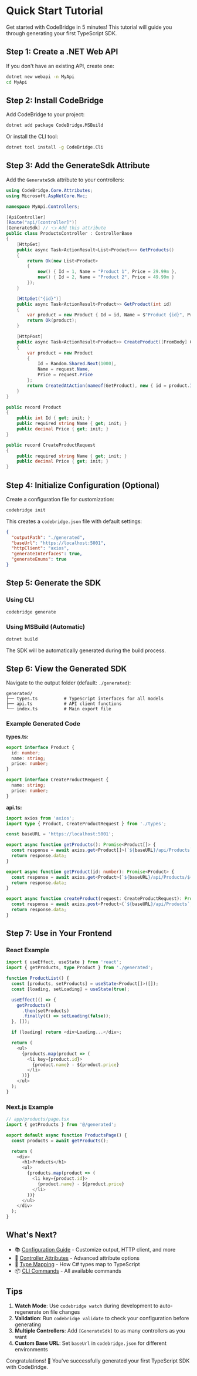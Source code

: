 # Quick Start Tutorial

Get started with CodeBridge in 5 minutes! This tutorial will guide you through generating your first TypeScript SDK.

## Step 1: Create a .NET Web API

If you don't have an existing API, create one:

```bash
dotnet new webapi -n MyApi
cd MyApi
```

## Step 2: Install CodeBridge

Add CodeBridge to your project:

```bash
dotnet add package CodeBridge.MSBuild
```

Or install the CLI tool:

```bash
dotnet tool install -g CodeBridge.Cli
```

## Step 3: Add the GenerateSdk Attribute

Add the `GenerateSdk` attribute to your controllers:

```csharp
using CodeBridge.Core.Attributes;
using Microsoft.AspNetCore.Mvc;

namespace MyApi.Controllers;

[ApiController]
[Route("api/[controller]")]
[GenerateSdk] // 👈 Add this attribute
public class ProductsController : ControllerBase
{
    [HttpGet]
    public async Task<ActionResult<List<Product>>> GetProducts()
    {
        return Ok(new List<Product>
        {
            new() { Id = 1, Name = "Product 1", Price = 29.99m },
            new() { Id = 2, Name = "Product 2", Price = 49.99m }
        });
    }

    [HttpGet("{id}")]
    public async Task<ActionResult<Product>> GetProduct(int id)
    {
        var product = new Product { Id = id, Name = $"Product {id}", Price = 29.99m };
        return Ok(product);
    }

    [HttpPost]
    public async Task<ActionResult<Product>> CreateProduct([FromBody] CreateProductRequest request)
    {
        var product = new Product
        {
            Id = Random.Shared.Next(1000),
            Name = request.Name,
            Price = request.Price
        };
        return CreatedAtAction(nameof(GetProduct), new { id = product.Id }, product);
    }
}

public record Product
{
    public int Id { get; init; }
    public required string Name { get; init; }
    public decimal Price { get; init; }
}

public record CreateProductRequest
{
    public required string Name { get; init; }
    public decimal Price { get; init; }
}
```

## Step 4: Initialize Configuration (Optional)

Create a configuration file for customization:

```bash
codebridge init
```

This creates a `codebridge.json` file with default settings:

```json
{
  "outputPath": "./generated",
  "baseUrl": "https://localhost:5001",
  "httpClient": "axios",
  "generateInterfaces": true,
  "generateEnums": true
}
```

## Step 5: Generate the SDK

### Using CLI

```bash
codebridge generate
```

### Using MSBuild (Automatic)

```bash
dotnet build
```

The SDK will be automatically generated during the build process.

## Step 6: View the Generated SDK

Navigate to the output folder (default: `./generated`):

```
generated/
├── types.ts          # TypeScript interfaces for all models
├── api.ts            # API client functions
└── index.ts          # Main export file
```

### Example Generated Code

**types.ts:**
```typescript
export interface Product {
  id: number;
  name: string;
  price: number;
}

export interface CreateProductRequest {
  name: string;
  price: number;
}
```

**api.ts:**
```typescript
import axios from 'axios';
import type { Product, CreateProductRequest } from './types';

const baseURL = 'https://localhost:5001';

export async function getProducts(): Promise<Product[]> {
  const response = await axios.get<Product[]>(`${baseURL}/api/Products`);
  return response.data;
}

export async function getProduct(id: number): Promise<Product> {
  const response = await axios.get<Product>(`${baseURL}/api/Products/${id}`);
  return response.data;
}

export async function createProduct(request: CreateProductRequest): Promise<Product> {
  const response = await axios.post<Product>(`${baseURL}/api/Products`, request);
  return response.data;
}
```

## Step 7: Use in Your Frontend

### React Example

```typescript
import { useEffect, useState } from 'react';
import { getProducts, type Product } from './generated';

function ProductList() {
  const [products, setProducts] = useState<Product[]>([]);
  const [loading, setLoading] = useState(true);

  useEffect(() => {
    getProducts()
      .then(setProducts)
      .finally(() => setLoading(false));
  }, []);

  if (loading) return <div>Loading...</div>;

  return (
    <ul>
      {products.map(product => (
        <li key={product.id}>
          {product.name} - ${product.price}
        </li>
      ))}
    </ul>
  );
}
```

### Next.js Example

```typescript
// app/products/page.tsx
import { getProducts } from '@/generated';

export default async function ProductsPage() {
  const products = await getProducts();

  return (
    <div>
      <h1>Products</h1>
      <ul>
        {products.map(product => (
          <li key={product.id}>
            {product.name} - ${product.price}
          </li>
        ))}
      </ul>
    </div>
  );
}
```

## What's Next?

- 📚 [Configuration Guide](../guides/configuration.md) - Customize output, HTTP client, and more
- 🎯 [Controller Attributes](../guides/controller-attributes.md) - Advanced attribute options
- 🔄 [Type Mapping](../guides/type-mapping.md) - How C# types map to TypeScript
- 📦 [CLI Commands](../guides/cli-commands.md) - All available commands

## Tips

1. **Watch Mode**: Use `codebridge watch` during development to auto-regenerate on file changes
2. **Validation**: Run `codebridge validate` to check your configuration before generating
3. **Multiple Controllers**: Add `[GenerateSdk]` to as many controllers as you want
4. **Custom Base URL**: Set `baseUrl` in `codebridge.json` for different environments

Congratulations! 🎉 You've successfully generated your first TypeScript SDK with CodeBridge.
